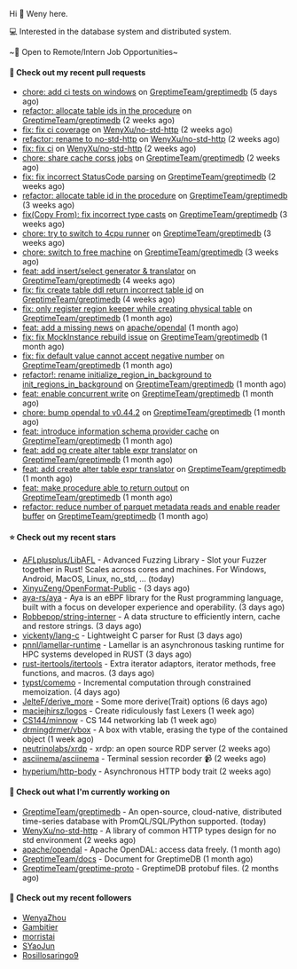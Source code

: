 Hi 👋 Weny here.

💻 Interested in the database system and distributed system.

~🍺 Open to Remote/Intern Job Opportunities~

#### 🔨 Check out my recent pull requests

- [chore: add ci tests on windows](https://github.com/GreptimeTeam/greptimedb/pull/3303) on [GreptimeTeam/greptimedb](https://github.com/GreptimeTeam/greptimedb) (5 days ago)
- [refactor: allocate table ids in the procedure](https://github.com/GreptimeTeam/greptimedb/pull/3293) on [GreptimeTeam/greptimedb](https://github.com/GreptimeTeam/greptimedb) (2 weeks ago)
- [fix: fix ci coverage](https://github.com/WenyXu/no-std-http/pull/4) on [WenyXu/no-std-http](https://github.com/WenyXu/no-std-http) (2 weeks ago)
- [refactor: rename to no-std-http](https://github.com/WenyXu/no-std-http/pull/3) on [WenyXu/no-std-http](https://github.com/WenyXu/no-std-http) (2 weeks ago)
- [fix: fix ci](https://github.com/WenyXu/no-std-http/pull/2) on [WenyXu/no-std-http](https://github.com/WenyXu/no-std-http) (2 weeks ago)
- [chore: share cache corss jobs](https://github.com/GreptimeTeam/greptimedb/pull/3284) on [GreptimeTeam/greptimedb](https://github.com/GreptimeTeam/greptimedb) (2 weeks ago)
- [fix: fix incorrect StatusCode parsing](https://github.com/GreptimeTeam/greptimedb/pull/3281) on [GreptimeTeam/greptimedb](https://github.com/GreptimeTeam/greptimedb) (2 weeks ago)
- [refactor: allocate table id in the procedure](https://github.com/GreptimeTeam/greptimedb/pull/3271) on [GreptimeTeam/greptimedb](https://github.com/GreptimeTeam/greptimedb) (3 weeks ago)
- [fix(Copy From): fix incorrect type casts](https://github.com/GreptimeTeam/greptimedb/pull/3264) on [GreptimeTeam/greptimedb](https://github.com/GreptimeTeam/greptimedb) (3 weeks ago)
- [chore: try to switch to 4cpu runner](https://github.com/GreptimeTeam/greptimedb/pull/3258) on [GreptimeTeam/greptimedb](https://github.com/GreptimeTeam/greptimedb) (3 weeks ago)
- [chore: switch to free machine](https://github.com/GreptimeTeam/greptimedb/pull/3256) on [GreptimeTeam/greptimedb](https://github.com/GreptimeTeam/greptimedb) (3 weeks ago)
- [feat: add insert/select generator &amp; translator](https://github.com/GreptimeTeam/greptimedb/pull/3240) on [GreptimeTeam/greptimedb](https://github.com/GreptimeTeam/greptimedb) (4 weeks ago)
- [fix: fix create table ddl return incorrect table id](https://github.com/GreptimeTeam/greptimedb/pull/3232) on [GreptimeTeam/greptimedb](https://github.com/GreptimeTeam/greptimedb) (4 weeks ago)
- [fix: only register region keeper while creating physical table](https://github.com/GreptimeTeam/greptimedb/pull/3223) on [GreptimeTeam/greptimedb](https://github.com/GreptimeTeam/greptimedb) (1 month ago)
- [feat: add a missing news](https://github.com/apache/opendal/pull/4056) on [apache/opendal](https://github.com/apache/opendal) (1 month ago)
- [fix: fix MockInstance rebuild issue](https://github.com/GreptimeTeam/greptimedb/pull/3218) on [GreptimeTeam/greptimedb](https://github.com/GreptimeTeam/greptimedb) (1 month ago)
- [fix: fix default value cannot accept negative number](https://github.com/GreptimeTeam/greptimedb/pull/3217) on [GreptimeTeam/greptimedb](https://github.com/GreptimeTeam/greptimedb) (1 month ago)
- [refactor!: rename initialize_region_in_background  to init_regions_in_background](https://github.com/GreptimeTeam/greptimedb/pull/3216) on [GreptimeTeam/greptimedb](https://github.com/GreptimeTeam/greptimedb) (1 month ago)
- [feat: enable concurrent write](https://github.com/GreptimeTeam/greptimedb/pull/3214) on [GreptimeTeam/greptimedb](https://github.com/GreptimeTeam/greptimedb) (1 month ago)
- [chore: bump opendal to v0.44.2](https://github.com/GreptimeTeam/greptimedb/pull/3209) on [GreptimeTeam/greptimedb](https://github.com/GreptimeTeam/greptimedb) (1 month ago)
- [feat: introduce information schema provider cache](https://github.com/GreptimeTeam/greptimedb/pull/3208) on [GreptimeTeam/greptimedb](https://github.com/GreptimeTeam/greptimedb) (1 month ago)
- [feat: add pg create alter table expr translator](https://github.com/GreptimeTeam/greptimedb/pull/3206) on [GreptimeTeam/greptimedb](https://github.com/GreptimeTeam/greptimedb) (1 month ago)
- [feat: add create alter table expr translator](https://github.com/GreptimeTeam/greptimedb/pull/3203) on [GreptimeTeam/greptimedb](https://github.com/GreptimeTeam/greptimedb) (1 month ago)
- [feat: make procedure able to return output](https://github.com/GreptimeTeam/greptimedb/pull/3201) on [GreptimeTeam/greptimedb](https://github.com/GreptimeTeam/greptimedb) (1 month ago)
- [refactor: reduce number of parquet metadata reads and enable reader buffer](https://github.com/GreptimeTeam/greptimedb/pull/3197) on [GreptimeTeam/greptimedb](https://github.com/GreptimeTeam/greptimedb) (1 month ago)

#### ⭐ Check out my recent stars

- [AFLplusplus/LibAFL](https://github.com/AFLplusplus/LibAFL) - Advanced Fuzzing Library - Slot your Fuzzer together in Rust! Scales across cores and machines. For Windows, Android, MacOS, Linux, no_std, ... (today)
- [XinyuZeng/OpenFormat-Public](https://github.com/XinyuZeng/OpenFormat-Public) -  (3 days ago)
- [aya-rs/aya](https://github.com/aya-rs/aya) - Aya is an eBPF library for the Rust programming language, built with a focus on developer experience and operability. (3 days ago)
- [Robbepop/string-interner](https://github.com/Robbepop/string-interner) - A data structure to efficiently intern, cache and restore strings. (3 days ago)
- [vickenty/lang-c](https://github.com/vickenty/lang-c) - Lightweight C parser for Rust (3 days ago)
- [pnnl/lamellar-runtime](https://github.com/pnnl/lamellar-runtime) - Lamellar is an asynchronous tasking runtime for HPC systems developed in RUST (3 days ago)
- [rust-itertools/itertools](https://github.com/rust-itertools/itertools) - Extra iterator adaptors, iterator methods, free functions, and macros. (3 days ago)
- [typst/comemo](https://github.com/typst/comemo) - Incremental computation through constrained memoization. (4 days ago)
- [JelteF/derive_more](https://github.com/JelteF/derive_more) - Some more derive(Trait) options (6 days ago)
- [maciejhirsz/logos](https://github.com/maciejhirsz/logos) - Create ridiculously fast Lexers (1 week ago)
- [CS144/minnow](https://github.com/CS144/minnow) - CS 144 networking lab (1 week ago)
- [drmingdrmer/vbox](https://github.com/drmingdrmer/vbox) - A box with vtable, erasing the type of the contained object (1 week ago)
- [neutrinolabs/xrdp](https://github.com/neutrinolabs/xrdp) - xrdp: an open source RDP server (2 weeks ago)
- [asciinema/asciinema](https://github.com/asciinema/asciinema) - Terminal session recorder 📹 (2 weeks ago)
- [hyperium/http-body](https://github.com/hyperium/http-body) - Asynchronous HTTP body trait (2 weeks ago)

#### 👷 Check out what I'm currently working on

- [GreptimeTeam/greptimedb](https://github.com/GreptimeTeam/greptimedb) - An open-source, cloud-native, distributed time-series database with PromQL/SQL/Python supported. (today)
- [WenyXu/no-std-http](https://github.com/WenyXu/no-std-http) - A library of common HTTP types design for no std environment (2 weeks ago)
- [apache/opendal](https://github.com/apache/opendal) - Apache OpenDAL: access data freely. (1 month ago)
- [GreptimeTeam/docs](https://github.com/GreptimeTeam/docs) - Document for GreptimeDB (1 month ago)
- [GreptimeTeam/greptime-proto](https://github.com/GreptimeTeam/greptime-proto) - GreptimeDB protobuf files. (2 months ago)

#### 👯 Check out my recent followers

- [WenyaZhou](https://github.com/WenyaZhou)
- [Gambitier](https://github.com/Gambitier)
- [morristai](https://github.com/morristai)
- [SYaoJun](https://github.com/SYaoJun)
- [Rosillosaringo9](https://github.com/Rosillosaringo9)


